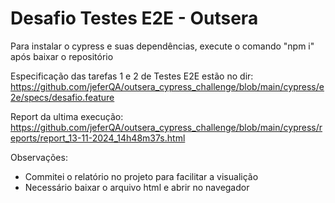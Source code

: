 # Desafio Testes E2E - Outsera

Para instalar o cypress e suas dependências, execute o comando "npm i" após baixar o repositório

Especificação das tarefas 1 e 2 de Testes E2E estão no dir: https://github.com/jeferQA/outsera_cypress_challenge/blob/main/cypress/e2e/specs/desafio.feature

Report da ultima execução: https://github.com/jeferQA/outsera_cypress_challenge/blob/main/cypress/reports/report_13-11-2024_14h48m37s.html

Observações:
- Commitei o relatório no projeto para facilitar a visualição
- Necessário baixar o arquivo html e abrir no navegador


